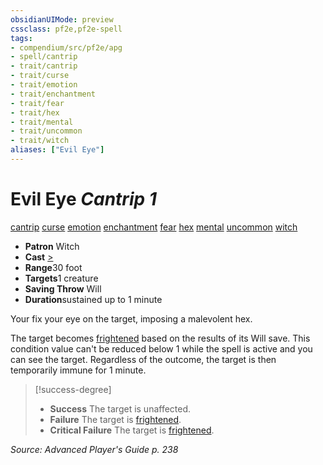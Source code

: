 ```yaml
---
obsidianUIMode: preview
cssclass: pf2e,pf2e-spell
tags:
- compendium/src/pf2e/apg
- spell/cantrip
- trait/cantrip
- trait/curse
- trait/emotion
- trait/enchantment
- trait/fear
- trait/hex
- trait/mental
- trait/uncommon
- trait/witch
aliases: ["Evil Eye"]
---
```

# Evil Eye *Cantrip 1*   
[cantrip](rules/traits/cantrip.md)  [curse](rules/traits/curse.md)  [emotion](rules/traits/emotion.md)  [enchantment](rules/traits/enchantment.md)  [fear](rules/traits/fear.md)  [hex](rules/traits/hex-apg.md)  [mental](rules/traits/mental.md)  [uncommon](rules/traits/uncommon.md)  [witch](rules/traits/witch-apg.md)  

- **Patron** Witch
- **Cast** [>](rules/core-rulebook/chapter-9-playing-the-game.md#Actions "Single Action") 
- **Range**30 foot
- **Targets**1 creature
- **Saving Throw** Will
- **Duration**sustained up to 1 minute

Your fix your eye on the target, imposing a malevolent hex.

The target becomes [frightened](rules/conditions.md#Frightened) based on the results of its Will save. This condition value can't be reduced below 1 while the spell is active and you can see the target. Regardless of the outcome, the target is then temporarily immune for 1 minute.

> [!success-degree] 
> - **Success** The target is unaffected.
> - **Failure** The target is [frightened](rules/conditions.md#Frightened).
> - **Critical Failure** The target is [frightened](rules/conditions.md#Frightened).

*Source: Advanced Player's Guide p. 238*